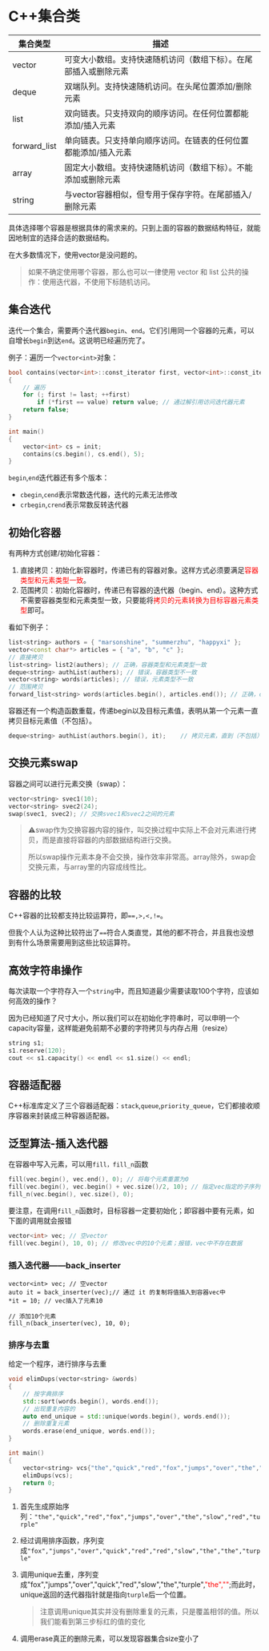 # C++集合类

 

| 集合类型     | 描述                                                         |
| ------------ | ------------------------------------------------------------ |
| vector       | 可变大小数组。支持快速随机访问（数组下标）。在尾部插入或删除元素 |
| deque        | 双端队列。支持快速随机访问。在头尾位置添加/删除元素          |
| list         | 双向链表。只支持双向的顺序访问。在任何位置都能添加/插入元素  |
| forward_list | 单向链表。只支持单向顺序访问。在链表的任何位置都能添加/插入元素 |
| array        | 固定大小数组。支持快速随机访问（数组下标）。不能添加或删除元素 |
| string       | 与vector容器相似，但专用于保存字符。在尾部插入/删除元素      |

具体选择哪个容器是根据具体的需求来的。只到上面的容器的数据结构特征，就能因地制宜的选择合适的数据结构。

在大多数情况下，使用vector是没问题的。

> 如果不确定使用哪个容器，那么也可以一律使用 vector 和 list 公共的操作：使用迭代器，不使用下标随机访问。

## 集合迭代

迭代一个集合，需要两个迭代器`begin`、`end`。它们引用同一个容器的元素，可以自增长`begin`到达`end`。这说明已经遍历完了。

例子：遍历一个`vector<int>`对象：

```c++
bool contains(vector<int>::const_iterator first, vector<int>::const_iterator last, int value) 
{
    // 遍历
    for (; first != last; ++first)
        if (*first == value) return value; // 通过解引用访问迭代器元素
    return false;
}

int main()
{
    vector<int> cs = init;
    contains(cs.begin(), cs.end(), 5);
}
```

`begin`,`end`迭代器还有多个版本：

- `cbegin`,`cend`表示常数迭代器，迭代的元素无法修改
- `crbegin`,`crend`表示常数反转迭代器

## 初始化容器

有两种方式创建/初始化容器：

1. 直接拷贝：初始化新容器时，传递已有的容器对象。这样方式必须要满足<font color="red">容器类型和元素类型一致</font>。
2. 范围拷贝：初始化容器时，传递已有容器的迭代器（begin、end）。这种方式不需要容器类型和元素类型一致，只要能将<font color="red">拷贝的元素转换为目标容器元素类型</font>即可。

看如下例子：

```c++
list<string> authors = { "marsonshine", "summerzhu", "happyxi" };
vector<const char*> articles = { "a", "b", "c" };
// 直接拷贝
list<string> list2(authers); // 正确，容器类型和元素类型一致
deque<string> authList(authers); // 错误，容器类型不一致
vector<string> words(articles); // 错误，元素类型不一致
// 范围拷贝
forward_list<string> words(articles.begin(), articles.end()); // 正确，char*元素类型可以转换为目标容器元素类型string
```

容器还有一个构造函数重载，传递begin以及目标元素值，表明从第一个元素一直拷贝目标元素值（不包括）。

```c++
deque<string> authList(authors.begin(), it);	// 拷贝元素，直到（不包括）元素 it
```

## 交换元素swap

容器之间可以进行元素交换（swap）：

```c++
vector<string> svec1(10);
vector<string> svec2(24);
swap(svec1, svec2); // 交换svec1和svec2之间的元素
```

> ⚠️swap作为交换容器内容的操作，叫交换过程中实际上不会对元素进行拷贝，而是直接将容器的内部数据结构进行交换。
>
> 所以swap操作元素本身不会交换，操作效率非常高。array除外，swap会交换元素，与array里的内容成线性比。

## 容器的比较

C++容器的比较都支持比较运算符，即`==,>,<,!=`。

但我个人认为这种比较符出了`==`符合人类直觉，其他的都不符合，并且我也没想到有什么场景需要用到这些比较运算符。

## 高效字符串操作

每次读取一个字符存入一个`string`中，而且知道最少需要读取100个字符，应该如何高效的操作？

因为已经知道了尺寸大小，所以我们可以在初始化字符串时，可以申明一个capacity容量，这样能避免前期不必要的字符拷贝与内存占用（resize）

```c++
string s1;
s1.reserve(120);
cout << s1.capacity() << endl << s1.size() << endl;
```

## 容器适配器

C++标准库定义了三个容器适配器：`stack`,`queue`,`priority_queue`，它们都接收顺序容器来封装成三种容器适配器。

## 泛型算法-插入迭代器

在容器中写入元素，可以用`fill，fill_n`函数

```c++
fill(vec.begin(), vec.end(), 0); // 将每个元素重置为0
fill(vec.begin(), vec.begin() + vec.size()/2, 10); // 指定vec指定的子序列重置为10
fill_n(vec.begin(), vec.size(), 0);
```

要注意，在调用`fill_n`函数时，目标容器一定要初始化；即容器中要有元素，如下面的调用就会报错

```c++
vector<int> vec; // 空vector
fill(vec.begin(), 10, 0); // 修改vec中的10个元素；报错，vec中不存在数据
```

### 插入迭代器——back_inserter

```
vector<int> vec; // 空vector
auto it = back_inserter(vec);// 通过 it 的复制将值插入到容器vec中
*it = 10; // vec插入了元素10

// 添加10个元素
fill_n(back_inserter(vec), 10, 0);
```

### 排序与去重

给定一个程序，进行排序与去重

```c++
void elimDups(vector<string> &words)
{
    // 按字典排序
    std::sort(words.begin(), words.end());
    // 出现重复内容的
    auto end_unique = std::unique(words.begin(), words.end());
    // 删除重复元素
    words.erase(end_unique, words.end());
}

int main()
{
    vector<string> vcs{"the","quick","red","fox","jumps","over","the","slow","red","turple"};
    elimDups(vcs);
    return 0;
}
```

1. 首先生成原始序列：`"the","quick","red","fox","jumps","over","the","slow","red","turple"`

2. 经过调用排序函数，序列变成`"fox","jumps","over","quick","red","red","slow","the","the","turple"`

3. 调用unique去重，序列变成"fox","jumps","over","quick","red","slow","the","turple",<font color="red">"the",""</font>;而此时，unique返回的迭代器指针就是指向`turple`后一个位置。

   > 注意调用unique其实并没有删除重复的元素，只是覆盖相邻的值。所以我们能看到第三步标红的值的变化

4. 调用erase真正的删除元素，可以发现容器集合size变小了
